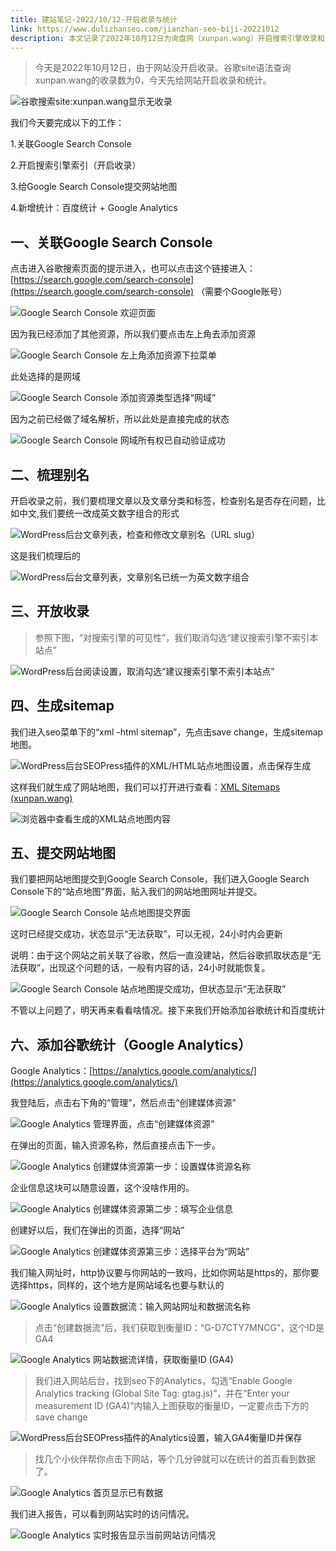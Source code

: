 ```yaml
---
title: 建站笔记-2022/10/12-开启收录与统计
link: https://www.dulizhanseo.com/jianzhan-seo-biji-20221012
description: 本文记录了2022年10月12日为询盘网（xunpan.wang）开启搜索引擎收录和添加网站统计功能的步骤，包括关联Google Search Console、梳理文章别名、开放搜索引擎索引、生成并提交sitemap，以及添加百度统计和Google Analytics。
---
```


> 今天是2022年10月12日，由于网站没开启收录。谷歌site语法查询xunpan.wang的收录数为0，今天先给网站开启收录和统计。

![谷歌搜索site:xunpan.wang显示无收录](https://cos.files.maozhishi.com/wp-content/uploads/1665556285969.png)

我们今天要完成以下的工作：

1.关联Google Search Console

2.开启搜索引擎索引（开启收录）

3.给Google Search Console提交网站地图

4.新增统计：百度统计 + Google Analytics

## 一、关联Google Search Console 

点击进入谷歌搜索页面的提示进入，也可以点击这个链接进入：[https://search.google.com/search-console](https://search.google.com/search-console) （需要个Google账号）

![Google Search Console 欢迎页面](https://cos.files.maozhishi.com/wp-content/uploads/1665557449133.png)

因为我已经添加了其他资源，所以我们要点击左上角去添加资源

![Google Search Console 左上角添加资源下拉菜单](https://cos.files.maozhishi.com/wp-content/uploads/1665557843574.png)

此处选择的是网域

![Google Search Console 添加资源类型选择“网域”](https://cos.files.maozhishi.com/wp-content/uploads/1665557886470.png)

因为之前已经做了域名解析，所以此处是直接完成的状态

![Google Search Console 网域所有权已自动验证成功](https://cos.files.maozhishi.com/wp-content/uploads/1665557953303.png)

## 二、梳理别名 

开启收录之前，我们要梳理文章以及文章分类和标签，检查别名是否存在问题，比如中文,我们要统一改成英文数字组合的形式

![WordPress后台文章列表，检查和修改文章别名（URL slug）](https://cos.files.maozhishi.com/wp-content/uploads/1665558885584.png)

这是我们梳理后的

![WordPress后台文章列表，文章别名已统一为英文数字组合](https://cos.files.maozhishi.com/wp-content/uploads/1665559940481.png)

## 三、开放收录 

> 参照下图，“对搜索引擎的可见性”，我们取消勾选“建议搜索引擎不索引本站点”

![WordPress后台阅读设置，取消勾选“建议搜索引擎不索引本站点”](https://cos.files.maozhishi.com/wp-content/uploads/1665560091013.png)

## 四、生成sitemap 

我们进入seo菜单下的“xml -html sitemap”，先点击save change，生成sitemap地图。

![WordPress后台SEOPress插件的XML/HTML站点地图设置，点击保存生成](https://cos.files.maozhishi.com/wp-content/uploads/1665560257495.png)

这样我们就生成了网站地图，我们可以打开进行查看：[XML Sitemaps (xunpan.wang)](https://www.dulizhanseo.com/sitemaps.xml)

![浏览器中查看生成的XML站点地图内容](https://cos.files.maozhishi.com/wp-content/uploads/1665560440801.png)

## 五、提交网站地图 

我们要把网站地图提交到Google Search Console，我们进入Google Search Console下的“站点地图”界面，贴入我们的网站地图网址并提交。

![Google Search Console 站点地图提交界面](https://cos.files.maozhishi.com/wp-content/uploads/1665560602476.png)

这时已经提交成功，状态显示“无法获取”，可以无视，24小时内会更新

说明：由于这个网站之前关联了谷歌，然后一直没建站，然后谷歌抓取状态是“无法获取”，出现这个问题的话，一般有内容的话，24小时就能恢复。

![Google Search Console 站点地图提交成功，但状态显示“无法获取”](https://cos.files.maozhishi.com/wp-content/uploads/1665560660137.png)

不管以上问题了，明天再来看看啥情况。接下来我们开始添加谷歌统计和百度统计

## 六、添加谷歌统计（Google Analytics） 

Google Analytics：[https://analytics.google.com/analytics/](https://analytics.google.com/analytics/)

我登陆后，点击右下角的“管理”，然后点击“创建媒体资源”

![Google Analytics 管理界面，点击“创建媒体资源”](https://cos.files.maozhishi.com/wp-content/uploads/1665562009756.png)

在弹出的页面，输入资源名称，然后直接点击下一步。

![Google Analytics 创建媒体资源第一步：设置媒体资源名称](https://cos.files.maozhishi.com/wp-content/uploads/1665562240657.png)

企业信息这块可以随意设置，这个没啥作用的。

![Google Analytics 创建媒体资源第二步：填写企业信息](https://cos.files.maozhishi.com/wp-content/uploads/1665562327558.png)

创建好以后，我们在弹出的页面，选择“网站”

![Google Analytics 创建媒体资源第三步：选择平台为“网站”](https://cos.files.maozhishi.com/wp-content/uploads/1665562426800.png)

我们输入网址时，http协议要与你网站的一致吗，比如你网站是https的，那你要选择https，同样的，这个地方是网站域名也要与默认的

![Google Analytics 设置数据流：输入网站网址和数据流名称](https://cos.files.maozhishi.com/wp-content/uploads/1665562698345.png)

> 点击“创建数据流”后，我们获取到衡量ID：“G-D7CTY7MNCG”，这个ID是GA4

![Google Analytics 网站数据流详情，获取衡量ID (GA4)](https://cos.files.maozhishi.com/wp-content/uploads/1665562799752.png)

> 我们进入网站后台，找到seo下的Analytics，勾选“Enable Google Analytics tracking (Global Site Tag: gtag.js)”，并在“Enter your measurement ID (GA4)”内输入上图获取的衡量ID，一定要点击下方的save change

![WordPress后台SEOPress插件的Analytics设置，输入GA4衡量ID并保存](https://cos.files.maozhishi.com/wp-content/uploads/1665562886126.png)

> 找几个小伙伴帮你点击下网站，等个几分钟就可以在统计的首页看到数据了。

![Google Analytics 首页显示已有数据](https://cos.files.maozhishi.com/wp-content/uploads/1665563684803.png)

我们进入报告，可以看到网站实时的访问情况。

![Google Analytics 实时报告显示当前网站访问情况](https://cos.files.maozhishi.com/wp-content/uploads/1665568032086.png)
